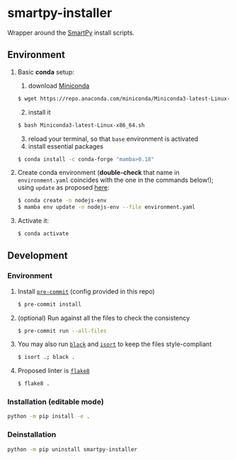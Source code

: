 # smartpy-installer
Wrapper around the [SmartPy](https://smartpy.io/) install scripts.
## Environment

1. Basic **conda** setup:
   1. download [Miniconda](https://docs.conda.io/en/latest/miniconda.html)
     ```bash
     $ wget https://repo.anaconda.com/miniconda/Miniconda3-latest-Linux-x86_64.sh
     ```
   2. install it
     ```bash
     $ bash Miniconda3-latest-Linux-x86_64.sh
     ```
   3. reload your terminal, so that `base` environment is activated
   4. install essential packages
     ```bash
     $ conda install -c conda-forge "mamba>0.18"
     ```

2. Create conda environment (**double-check** that name in `environment.yaml` coincides with the one in the commands below!); using `update` as proposed [here](https://github.com/mamba-org/mamba/issues/633#issuecomment-812272143):
   ```bash
   $ conda create -n nodejs-env
   $ mamba env update -n nodejs-env --file environment.yaml
   ```
3. Activate it:
   ```bash
   $ conda activate
   ```

## Development

### Environment
1. Install [`pre-commit`](https://pre-commit.com/#3-install-the-git-hook-scripts) (config provided in this repo)
   ```bash
   $ pre-commit install
   ```
2. (optional) Run against all the files to check the consistency
   ```bash
   $ pre-commit run --all-files
   ```
3. You may also run [`black`](https://github.com/psf/black) and [`isort`](https://github.com/PyCQA/isort) to keep the files style-compliant
   ```bash
   $ isort .; black .
   ```
4. Proposed linter is [`flake8`](https://flake8.pycqa.org/en/latest/)
   ```bash
   $ flake8 .
   ```

### Installation (editable mode)
```bash
python -m pip install -e .
```

### Deinstallation
```bash
python -m pip uninstall smartpy-installer
```
